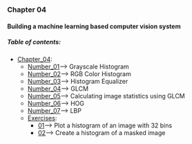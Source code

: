 ### Chapter 04
#### Building a machine learning based computer vision system

##### Table of contents:
* [Chapter_04](/all/chapter_04):
    * [Number_01](/all/chapter_04/Number_01.py)--> Grayscale Histogram
    * [Number_02](/all/chapter_04/Number_02.py)--> RGB Color Histogram
    * [Number_03](/all/chapter_04/Number_03.py)--> Histogram Equalizer
    * [Number_04](/all/chapter_04/Number_04.py)--> GLCM
    * [Number_05](/all/chapter_04/Number_05.py)--> Calculating image statistics using GLCM
    * [Number_06](/all/chapter_04/Number_06.py)--> HOG
    * [Number_07](/all/chapter_04/Number_07.py)--> LBP  
    * [Exercises](/all/chapter_04/exercises):
        * [01](/all/chapter_04/exercises/01.py)--> Plot a histogram of an image with 32 bins
        * [02](/all/chapter_04/exercises/02.py)--> Create a histogram of a masked image